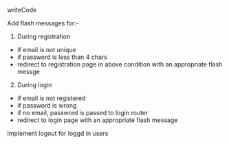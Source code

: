 writeCode

<!--  -->

Add flash messages for:-

1. During registration

- if email is not unique
- if password is less than 4 chars
- redirect to registration page in above condition with an appropriate flash messge

2. During login

- if email is not registered
- if password is wrong
- if no email, password is passed to login router
- redirect to login page with an appropriate flash message

Implement logout for loggd in users
